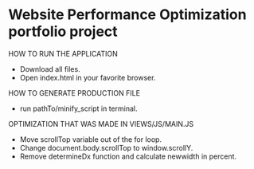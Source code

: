 # Website Performance Optimization portfolio project

HOW TO RUN THE APPLICATION

- Download all files.
- Open index.html in your favorite browser.

HOW TO GENERATE PRODUCTION FILE

- run pathTo/minify_script in terminal.

OPTIMIZATION THAT WAS MADE IN VIEWS/JS/MAIN.JS

- Move scrollTop variable out of the for loop.
- Change document.body.scrollTop to window.scrollY.
- Remove determineDx function and calculate newwidth in percent.



